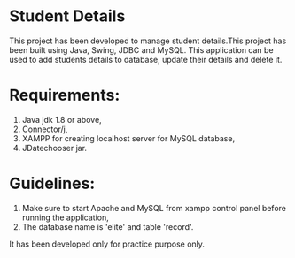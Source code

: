 # Student Details

This project has been developed to manage student details.This project has been built using Java, Swing, JDBC and MySQL. This application can be used to add students details to database, update their details and delete it.

 
# Requirements:

1. Java jdk 1.8 or above,
2. Connector/j,
3. XAMPP for creating localhost server for MySQL database,
4. JDatechooser jar.


# Guidelines:

1. Make sure to start Apache and MySQL from xampp control panel before running the application,
2. The database name is 'elite' and table 'record'.




  It has been developed only for practice purpose only.

